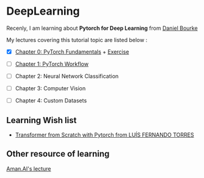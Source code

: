 # DeepLearning
Recenly, I am learning about **Pytorch for Deep Learning** from [Daniel Bourke](https://youtu.be/Z_ikDlimN6A?si=JYUbk7jNR2Gfw1zn)

My lectures covering this tutorial topic are listed below :

- [x]  [Chapter 0: PyTorch Fundamentals](https://github.com/RadchaneepornC/DeepLearning/blob/main/Chapter%200%3A%20PyTorch%20Fundamentals.md) + [Exercise](https://github.com/RadchaneepornC/DeepLearning/blob/main/Exercise_Chapter%200%3A%20PyTorch%20Fundamentals.ipynb)
- [ ] [Chapter 1: PyTorch Workflow](https://github.com/RadchaneepornC/DeepLearning/blob/main/Chapter%201%3A%20PyTorch%20Workflow.md)
- [ ] Chapter 2: Neural Network Classification
- [ ] Chapter 3: Computer Vision
- [ ] Chapter 4: Custom Datasets


## Learning Wish list 
- [Transformer from Scratch with Pytorch from LUÍS FERNANDO TORRES](https://www.kaggle.com/code/lusfernandotorres/transformer-from-scratch-with-pytorch/notebook)

## Other resource of learning
[Aman.AI's lecture](https://aman.ai)

